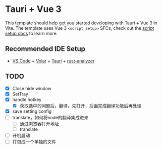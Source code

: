 # Tauri + Vue 3

This template should help get you started developing with Tauri + Vue 3 in Vite. The template uses Vue 3 `<script setup>` SFCs, check out the [script setup docs](https://v3.vuejs.org/api/sfc-script-setup.html#sfc-script-setup) to learn more.

## Recommended IDE Setup

- [VS Code](https://code.visualstudio.com/) + [Volar](https://marketplace.visualstudio.com/items?itemName=Vue.volar) + [Tauri](https://marketplace.visualstudio.com/items?itemName=tauri-apps.tauri-vscode) + [rust-analyzer](https://marketplace.visualstudio.com/items?itemName=rust-lang.rust-analyzer)

## TODO

- [x] Close hide window
- [x] SetTray
- [x] handle hotkey
  - [x] 获取选中的问题后，翻译，先打开，后面完成翻译功能后再处理
- [x] save setting config
- [ ] translate，如何将node的翻译集成进来
  - [ ] 通过浏览器打开地址
  - [ ] translate
- [ ] 开机启动
- [ ] 打包成一个单独的文件
